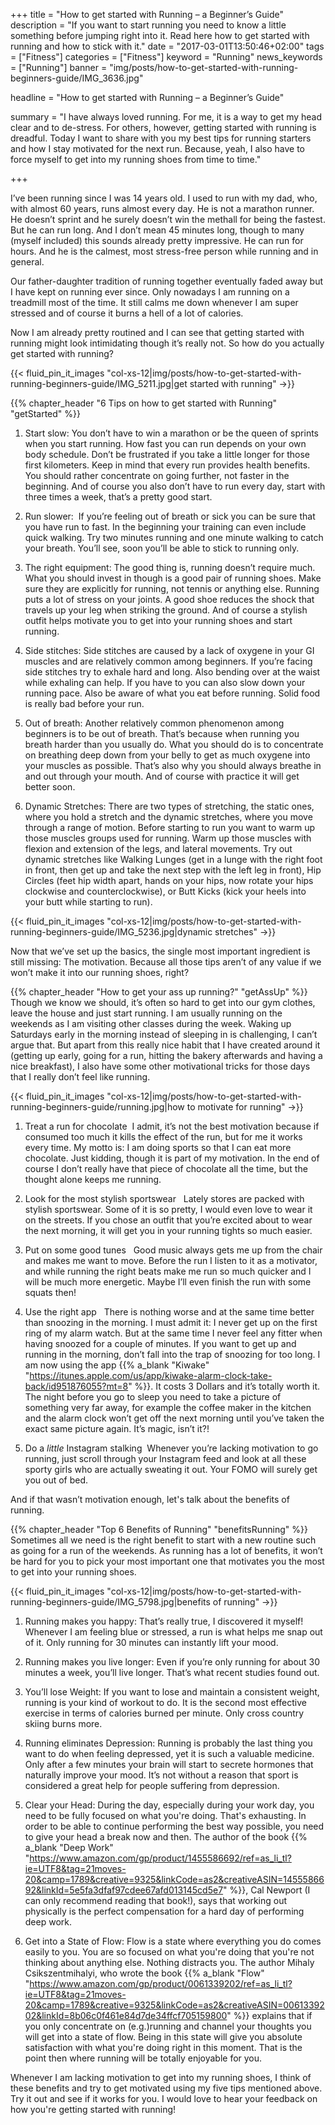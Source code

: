+++
title = "How to get started with Running – a Beginner’s Guide"
description = "If you want to start running you need to know a little something before jumping right into it. Read here how to get started with running and how to stick with it."
date = "2017-03-01T13:50:46+02:00"
tags = ["Fitness"]
categories = ["Fitness"]
keyword = "Running"
news_keywords = ["Running"]
banner = "img/posts/how-to-get-started-with-running-beginners-guide/IMG_3636.jpg"

headline = "How to get started with Running – a Beginner’s Guide"

summary = "I have always loved running. For me, it is a way to get my head clear and to de-stress. For others, however, getting started with running is dreadful. Today I want to share with you my best tips for running starters and how I stay motivated for the next run. Because, yeah, I also have to force myself to get into my running shoes from time to time."

+++

I’ve been running since I was 14 years old. I used to run with my dad, who, with almost 60 years, runs almost every day. He is not a marathon runner. He doesn’t sprint and he surely doesn’t win the methall for being the fastest. But he can run long. And I don’t mean 45 minutes long, though to many (myself included) this sounds already pretty impressive. He can run for hours. And he is the calmest, most stress-free person while running and in general.

Our father-daughter tradition of running together eventually faded away but I have kept on running ever since. Only nowadays I am running on a treadmill most of the time. It still calms me down whenever I am super stressed and of course it burns a hell of a lot of calories. 

Now I am already pretty routined and I can see that getting started with running might look intimidating though it’s really not. So how do you actually get started with running?

{{< fluid_pin_it_images
  "col-xs-12|img/posts/how-to-get-started-with-running-beginners-guide/IMG_5211.jpg|get started with running"
->}}

{{% chapter_header "6 Tips on how to get started with Running" "getStarted" %}}

1. Start slow: You don’t have to win a marathon or be the queen of sprints when you start running. How fast you can run depends on your own body schedule. Don’t be frustrated if you take a little longer for those first kilometers. Keep in mind that every run provides health benefits. You should rather concentrate on going further, not faster in the beginning. And of course you also don’t have to run every day, start with three times a week, that’s a pretty good start. 

2. Run slower:  If you’re feeling out of breath or sick you can be sure that you have run to fast. In the beginning your training can even include quick walking. Try two minutes running and one minute walking to catch your breath. You’ll see, soon you’ll be able to stick to running only. 

3. The right equipment: The good thing is, running doesn’t require much. What you should invest in though is a good pair of running shoes. Make sure they are explicitly for running, not tennis or anything else. Running puts a lot of stress on your joints. A good shoe reduces the shock that travels up your leg when striking the ground. And of course a stylish outfit helps motivate you to get into your running shoes and start running. 

4. Side stitches: Side stitches are caused by a lack of oxygene in your GI muscles and are relatively common among beginners. If you’re facing side stitches try to exhale hard and long. Also bending over at the waist while exhaling can help. If you have to you can also slow down your running pace. Also be aware of what you eat before running. Solid food is really bad before your run. 

5. Out of breath: Another relatively common phenomenon among beginners is to be out of breath. That’s because when running you breath harder than you usually do. What you should do is to concentrate on breathing deep down from your belly to get as much oxygene into your muscles as possible. That’s also why you should always breathe in and out through your mouth. And of course with practice it will get better soon.  

6. Dynamic Stretches: There are two types of stretching, the static ones, where you hold a stretch and the dynamic stretches, where you move through a range of motion. Before starting to run you want to warm up those muscles groups used for running. Warm up those muscles with flexion and extension of the legs, and lateral movements. Try out dynamic stretches like Walking Lunges (get in a lunge with the right foot in front, then get up and take the next step with the left leg in front), Hip Circles (feet hip width apart, hands on your hips, now rotate your hips clockwise and counterclockwise), or Butt Kicks (kick your heels into your butt while starting to run).

{{< fluid_pin_it_images
  "col-xs-12|img/posts/how-to-get-started-with-running-beginners-guide/IMG_5236.jpg|dynamic stretches"
->}}

Now that we’ve set up the basics, the single most important ingredient is still missing: The motivation. Because all those tips aren’t of any value if we won’t make it into our running shoes, right? 

{{% chapter_header "How to get your ass up running?" "getAssUp" %}}
Though we know we should, it’s often so hard to get into our gym clothes, leave the house and just start running. I am usually running on the weekends as I am visiting other classes during the week. Waking up Saturdays early in the morning instead of sleeping in is challenging, I can’t argue that. But apart from this really nice habit that I have created around it (getting up early, going for a run, hitting the bakery afterwards and having a nice breakfast), I also have some other motivational tricks for those days that I really don’t feel like running.

{{< fluid_pin_it_images
  "col-xs-12|img/posts/how-to-get-started-with-running-beginners-guide/running.jpg|how to motivate for running"
->}}

1. Treat a run for chocolate 
I admit, it’s not the best motivation because if consumed too much it kills the effect of the run, but for me it works every time. My motto is: I am doing sports so that I can eat more chocolate. Just kidding, though it is part of my motivation. In the end of course I don’t really have that piece of chocolate all the time, but the thought alone keeps me running.  

2. Look for the most stylish sportswear   
Lately stores are packed with stylish sportswear. Some of it is so pretty, I would even love to wear it on the streets. If you chose an outfit that you’re excited about to wear the next morning, it will get you in your running tights so much easier.  

3. Put on some good tunes  
Good music always gets me up from the chair and makes me want to move. Before the run I listen to it as a motivator, and while running the right beats make me run so much quicker and I will be much more energetic. Maybe I’ll even finish the run with some squats then! 

4. Use the right app  
There is nothing worse and at the same time better than snoozing in the morning. I must admit it: I never get up on the first ring of my alarm watch. But at the same time I never feel any fitter when having snoozed for a couple of minutes. If you want to get up and running in the morning, don’t fall into the trap of snoozing for too long. I am now using the app {{% a_blank "Kiwake" "https://itunes.apple.com/us/app/kiwake-alarm-clock-take-back/id951876055?mt=8" %}}. It costs 3 Dollars and it’s totally worth it. The night before you go to sleep you need to take a picture of something very far away, for example the coffee maker in the kitchen and the alarm clock won’t get off the next morning until you’ve taken the exact same picture again. It’s magic, isn’t it?! 

5. Do a *little* Instagram stalking 
Whenever you’re lacking motivation to go running, just scroll through your Instagram feed and look at all these sporty girls who are actually sweating it out. Your FOMO will surely get you out of bed. 

And if that wasn’t motivation enough, let's talk about the benefits of running. 


{{% chapter_header "Top 6 Benefits of Running" "benefitsRunning" %}}
Sometimes all we need is the right benefit to start with a new routine such as going for a run of the weekends. As running has a lot of benefits, it won’t be hard for you to pick your most important one that motivates you the most to get into your running shoes.

{{< fluid_pin_it_images
  "col-xs-12|img/posts/how-to-get-started-with-running-beginners-guide/IMG_5798.jpg|benefits of running"
->}}

1. Running makes you happy: That’s really true, I discovered it myself! Whenever I am feeling blue or stressed, a run is what helps me snap out of it. Only running for 30 minutes can instantly lift your mood. 

2. Running makes you live longer: Even if you’re only running for about 30 minutes a week, you’ll live longer. That’s what recent studies found out.  

3. You’ll lose Weight: If you want to lose and maintain a consistent weight, running is your kind of workout to do. It is the second most effective exercise in terms of calories burned per minute. Only cross country skiing burns more. 

4. Running eliminates Depression: Running is probably the last thing you want to do when feeling depressed, yet it is such a valuable medicine. Only after a few minutes your brain will start to secrete hormones that naturally improve your mood. It’s not without a reason that sport is considered a great help for people suffering from depression.

5. Clear your Head: During the day, especially during your work day, you need to be fully focused on what you're doing. That's exhausting. In order to be able to continue performing the best way possible, you need to give your head a break now and then. The author of the book {{% a_blank "Deep Work" "https://www.amazon.com/gp/product/1455586692/ref=as_li_tl?ie=UTF8&tag=21moves-20&camp=1789&creative=9325&linkCode=as2&creativeASIN=1455586692&linkId=5e5fa3dfaf97cdee67afd013145cd5e7" %}}, Cal Newport (I can only recommend reading that book!), says that working out physically is the perfect compensation for a hard day of performing deep work.   

6. Get into a State of Flow: Flow is a state where everything you do comes easily to you. You are so focused on what you're doing that you're not thinking about anything else. Nothing distracts you. The author Mihaly Csikszentmihalyi, who wrote the book {{% a_blank "Flow" "https://www.amazon.com/gp/product/0061339202/ref=as_li_tl?ie=UTF8&tag=21moves-20&camp=1789&creative=9325&linkCode=as2&creativeASIN=0061339202&linkId=8b06c0f461e84d7de34ffcf705159800" %}} explains that if you only concentrate on (e.g.)running and channel your thoughts you will get into a state of flow. Being in this state will give you absolute satisfaction with what you're doing right in this moment. That is the point then where running will be totally enjoyable for you.

Whenever I am lacking motivation to get into my running shoes, I think of these benefits and try to get motivated using my five tips mentioned above. Try it out and see if it works for you. I would love to hear your feedback on how you're getting started with running!





